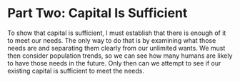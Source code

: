 # Part Two: Capital Is Sufficient

To show that capital is sufficient, I must establish that there is enough of it to meet our needs. The only way to do that is by examining what those needs are and separating them clearly from our unlimited wants. We must then consider population trends, so we can see how many humans are likely to have those needs in the future. Only then can we attempt to see if our existing capital is sufficient to meet the needs.
